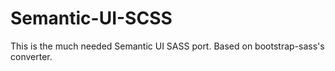 Semantic-UI-SCSS
================

This is the much needed Semantic UI SASS port. Based on bootstrap-sass's converter.
